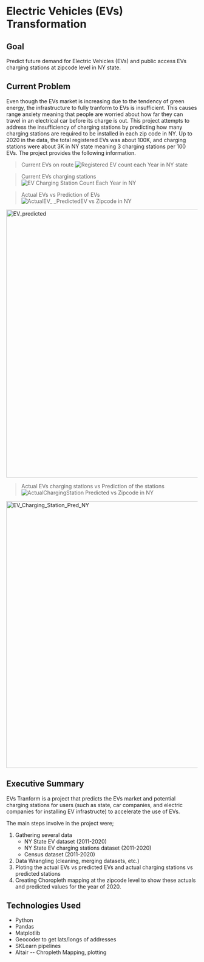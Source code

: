 # Electric Vehicles (EVs) Transformation

## Goal

Predict future demand for Electric Vehicles (EVs) and public access EVs charging stations at zipcode level in NY state. 

## Current Problem 

Even though the EVs market is increasing due to the tendency of green energy, the infrastructure to fully tranform to EVs is insufficient. This causes range anxiety meaning that people are worried about how far they can travel in an electrical car before its charge is out. 
This project attempts to address the insufficiency of charging stations by predicting how many charging stations are required to be installed in each zip code in NY. Up to 2020 in the data, the total registered EVs was about 100K, and charging stations were about 3K in NY state meaning 3 charging stations per 100 EVs. The project provides the following information.


> Current EVs on route
![Registered EV count each Year in NY state](https://user-images.githubusercontent.com/77508831/172192476-5099d33b-edd2-4b35-a7b4-3161953ec4fa.png)

> Current EVs charging stations
![EV Charging Station Count Each Year in NY](https://user-images.githubusercontent.com/77508831/172192207-a68f9848-d442-4ef7-ae4e-cf818c4e13ed.png)

> Actual EVs vs Prediction of EVs
![ActualEV_ _PredictedEV vs Zipcode in NY](https://user-images.githubusercontent.com/77508831/172192788-de5f0d42-c71d-40ff-99d4-97ae72977748.png)
<img width="706" alt="EV_predicted" src="https://user-images.githubusercontent.com/77508831/172193902-bbc778b0-c693-40ca-a386-fc7b521f7da0.png">

> Actual EVs charging stations vs Prediction of the stations
![ActualChargingStation   Predicted vs Zipcode in NY](https://user-images.githubusercontent.com/77508831/172193240-5ca2e81f-cfbe-4c56-8cdf-b9d67c2bfbfd.png) 

<img width="703" alt="EV_Charging_Station_Pred_NY" src="https://user-images.githubusercontent.com/77508831/172193917-b45b0c24-8dd7-4e42-8fc8-185ec2ac6cad.png">

## Executive Summary

EVs Tranform is a project that predicts the EVs market and potential charging stations for users (such as state, car companies, and electric companies for installing EV infrastructe) to accelerate the use of EVs.

The main steps involve in the project were;
   1. Gathering several data
       * NY State EV dataset (2011-2020)
       * NY State EV charging stations dataset (2011-2020)
       * Census dataset (2011-2020)
   2. Data Wrangling (cleaning, merging datasets, etc.)
   3. Ploting the actual EVs vs predicted EVs and actual charging stations vs predicted stations
   4. Creating Choropleth mapping at the zipcode level to show these actuals and predicted values for the year of 2020. 

## Technologies Used

* Python
* Pandas
* Matplotlib
* Geocoder to get lats/longs of addresses
* SKLearn pipelines
* Altair -- Chropleth Mapping, plotting


